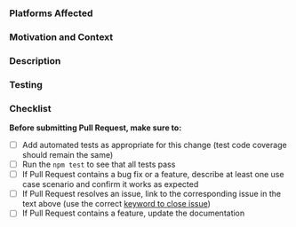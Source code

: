<!--
Before submitting the PR, please make sure that all checklist boxes are checked. The checklist is intended as a quick reference, for complete details, please see our Contributor Guidelines:

http://cordova.apache.org/contribute/contribute_guidelines.html

Thank you!
-->

### Platforms Affected
<!-- List which Electron platforms are affected by this change? -->



### Motivation and Context
<!-- 
Why is this change required? What problem does it solve?
If it fixes an open issue, please link to the issue here. 
-->



### Description
<!-- Describe your changes in detail. -->



### Testing
<!-- Describe in detail how you tested your changes. -->



### Checklist
<!-- Please check the boxes by putting an `x` in the `[ ]` like so: `[x]` -->

**Before submitting Pull Request, make sure to:**
- [ ] Add automated tests as appropriate for this change (test code coverage should remain the same)
- [ ] Run the `npm test` to see that all tests pass
- [ ] If Pull Request contains a bug fix or a feature, describe at least one use case scenario and confirm it works as expected
- [ ] If Pull Request resolves an issue, link to the corresponding issue in the text above (use the correct [keyword to close issue](https://help.github.com/articles/closing-issues-using-keywords/))
- [ ] If Pull Request contains a feature, update the documentation
